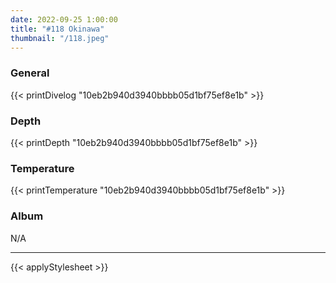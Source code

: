 ```yaml
---
date: 2022-09-25 1:00:00
title: "#118 Okinawa"
thumbnail: "/118.jpeg"
---
```


### General

{{< printDivelog "10eb2b940d3940bbbb05d1bf75ef8e1b" >}}

### Depth

{{< printDepth "10eb2b940d3940bbbb05d1bf75ef8e1b" >}}

### Temperature

{{< printTemperature "10eb2b940d3940bbbb05d1bf75ef8e1b" >}}

### Album

N/A

---

{{< applyStylesheet >}}
